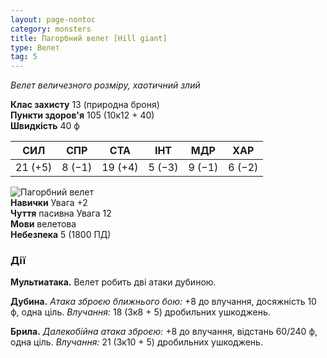 ```yaml
---
layout: page-nontoc
category: monsters
title: Пагорбний велет [Hill giant]
type: Велет
tag: 5
---
```


_Велет величезного розміру, хаотичний злий_

**Клас захисту** 13 (природна броня)    
**Пункти здоров'я** 105 (10к12 + 40)    
**Швидкість** 40 ф

| СИЛ     | СПР    | СТА     | ІНТ    | МДР    | ХАР    |
| ------- | ------ | ------- | ------ | ------ | ------ |
| 21 (+5) | 8 (−1) | 19 (+4) | 5 (−3) | 9 (−1) | 6 (−2) |

![Пагорбний велет](https://www.dndbeyond.com/avatars/thumbnails/30783/933/1000/1000/638062024048160808.png)   
**Навички** Увага +2    
**Чуття** пасивна Увага 12    
**Мови** велетова    
**Небезпека** 5 (1800 ПД)

### Дії
**Мультиатака.** Велет робить дві атаки дубиною.    

**Дубина.** _Атака зброєю ближнього бою:_ +8 до влучання, досяжність 10 ф, одна ціль. _Влучання:_ 18 (3к8 + 5) дробильних ушкоджень.    

**Брила.** _Далекобійна атака зброєю:_ +8 до влучання, відстань 60/240 ф, одна ціль. _Влучання:_ 21 (3к10 + 5) дробильних ушкоджень.
